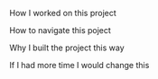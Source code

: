 How I worked on this project

How to navigate this poject

Why I built the project this way

If I had more time I would change this 
